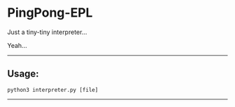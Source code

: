 # PingPong-EPL
Just a tiny-tiny interpreter...

Yeah...

***

## Usage:

```
python3 interpreter.py [file]
```

***
